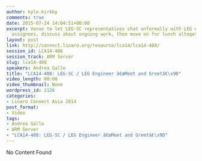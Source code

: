 ```yaml
---
author: kyle.kirkby
comments: true
date: 2015-07-24 14:04:51+00:00
excerpt: Venue to let LEG-SC representatives chat unformally with LEG engineers and
  assignees, discuss about ongoing work, then move on for lunch altogether
layout: post
link: http://connect.linaro.org/resource/lca14/lca14-408/
session_id: LCA14-408
session_track: ARM Server
slug: lca14-408
speakers: Andrea Gallo
title: "LCA14-408: LEG-SC / LEG Engineer â€œMeet and Greetâ€\x9D"
video_length: 00:00
video_thumbnail: None
wordpress_id: 2126
categories:
- Linaro Connect Asia 2014
post_format:
- Video
tags:
- Andrea Gallo
- ARM Server
- "LCA14-408: LEG-SC / LEG Engineer â€œMeet and Greetâ€\x9D"
---
```


No Content Found
